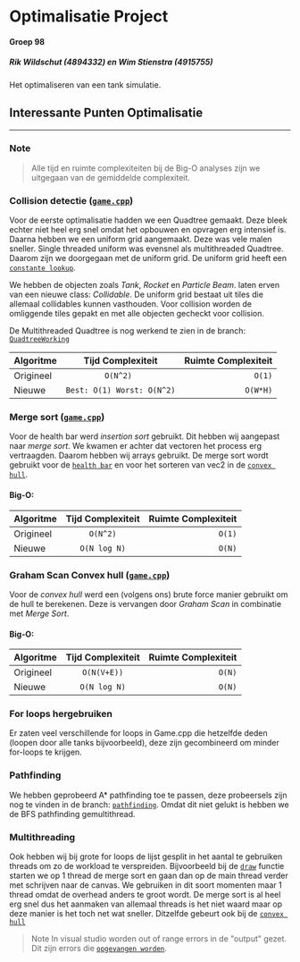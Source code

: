 # Optimalisatie Project
#### Groep 98
##### Rik Wildschut (4894332) en Wim Stienstra (4915755)
Het optimaliseren van een tank simulatie.


## Interessante Punten Optimalisatie
---
### Note
> Alle tijd en ruimte complexiteiten bij de Big-O analyses zijn we uitgegaan van de gemiddelde complexiteit. 

### **Collision detectie ([`game.cpp`](./game.cpp#L389))**
Voor de eerste optimalisatie hadden we een Quadtree gemaakt. Deze bleek echter niet heel erg snel omdat het opbouwen en opvragen erg intensief is.
Daarna hebben we een uniform grid aangemaakt. Deze was vele malen sneller. Single threaded uniform was evensnel als multithreaded Quadtree.
Daarom zijn we doorgegaan met de uniform grid. 
De uniform grid heeft een [`constante lookup`](./collision_grid.cpp#L73). 

We hebben de objecten zoals *Tank*, *Rocket* en *Particle Beam*. laten erven van een nieuwe class: *Collidable*. De uniform grid bestaat uit tiles die allemaal collidables kunnen vasthouden. Voor collision worden de omliggende tiles gepakt en met alle objecten gecheckt voor collision.

De Multithreaded Quadtree is nog werkend te zien in de branch: [`QuadtreeWorking`](https://github.com/NHLStenden-HBO-ICT-SE/periode-2---optimalisatie-p2-groep-98/tree/QuadtreeWorking)

| Algoritme        | Tijd Complexiteit          | Ruimte Complexiteit  |
| ------------- |:-------------:| -----:|
| Origineel     | `O(N^2) `                     | `O(1)`
| Nieuwe        | `Best: O(1) Worst: O(N^2)`                      | `O(W*H)` |


### **Merge sort ([`game.cpp`](./Sorting.cpp#L163))**
Voor de health bar werd *insertion sort* gebruikt. Dit hebben wij aangepast naar *merge sort*.
We kwamen er achter dat vectoren het process erg vertraagden. Daarom hebben wij arrays gebruikt. De merge sort wordt gebruikt voor de [`health bar`](./game.cpp#L0011) en voor het sorteren van vec2 in de [`convex hull`](./game.cpp#L0000).

#### Big-O:

| Algoritme        | Tijd Complexiteit         | Ruimte Complexiteit  |
| ------------- |:-------------:| -----:|
| Origineel     | `O(N^2)`        | `O(1)`  |
| Nieuwe        | `O(N log N)`    | `O(N)`  |

### **Graham Scan Convex hull ([`game.cpp`](./game.cpp#L221))**
Voor de *convex hull* werd een (volgens ons) brute force manier gebruikt om de hull te berekenen.
Deze is vervangen door *Graham Scan* in combinatie met *Merge Sort*.

#### Big-O:

| Algoritme        | Tijd Complexiteit         | Ruimte Complexiteit  |
| ------------- |:-------------:| -----:|
| Origineel     | `O(N(V+E))` | `O(N)` |
| Nieuwe        | `O(N log N)` |   `O(N)` |


### **For loops hergebruiken**
Er zaten veel verschillende for loops in Game.cpp die hetzelfde deden (loopen door alle tanks bijvoorbeeld), deze zijn gecombineerd om minder for-loops te krijgen.

### **Pathfinding**
We hebben geprobeerd A* pathfinding toe te passen, deze probeersels zijn nog te vinden in de branch: [`pathfinding`](https://github.com/NHLStenden-HBO-ICT-SE/periode-2---optimalisatie-p2-groep-98/tree/pathfinding). Omdat dit niet gelukt is hebben we de BFS pathfinding gemultithread.


### Multithreading
Ook hebben wij bij grote for loops de lijst gesplit in het aantal te gebruiken threads om zo de workload te verspreiden. Bijvoorbeeld bij de [`draw`](./game.cpp#631) functie starten we op 1 thread de merge sort en gaan dan op de main thread verder met schrijven naar de canvas. We gebruiken in dit soort momenten maar 1 thread omdat de overhead anders te groot wordt. De merge sort is al heel erg snel dus het aanmaken van allemaal threads is het niet waard maar op deze manier is het toch net wat sneller. Ditzelfde gebeurt ook bij de [`convex hull`](./game.cpp#503)

> Note
In visual studio worden out of range errors in de "output" gezet. Dit zijn errors die [`opgevangen worden`]().